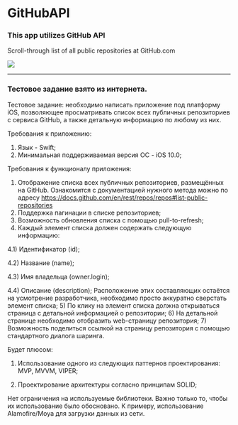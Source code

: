 # GitHubAPI

### This app utilizes GitHub API
Scroll-through list of all public repositories at GitHub.com

![](GitHubAPI/Images/GitHubAPIApp-Example.gif)
_________________________________________________

### Тестовое задание взято из интернета. 

 Тестовое задание: необходимо написать приложение под платформу iOS,
 позволяющее просматривать список всех публичных репозиториев с сервиса GitHub,
 а также детальную информацию по любому из них.

 Требования к приложению:
 1) Язык - Swift;
 2) Минимальная поддерживаемая версия ОС - iOS 10.0;

 Требования к функционалу приложения:
 1) Отображение списка всех публичных репозиториев, размещённых на GitHub.
 Ознакомится с документацией нужного метода можно по адресу
 https://docs.github.com/en/rest/repos/repos#list-public-repositories
 2) Поддержка пагинации в списке репозиториев;
 3) Возможность обновления списка с помощью pull-to-refresh;
 4) Каждый элемент списка должен содержать следующую информацию:

 4.1) Идентификатор (id);

 4.2) Название (name);

 4.3) Имя владельца (owner.login);

 4.4) Описание (description);
 Расположение этих составляющих остаётся на усмотрение разработчика,
 необходимо просто аккуратно сверстать элемент списка;
 5) По клику на элемент списка должна открываться страница с детальной
 информацией о репозитории;
 6) На детальной странице необходимо отобразить web-страницу репозитория;
 7) Возможность поделиться ссылкой на страницу репозитория с помощью
 стандартного диалога шаринга.

 Будет плюсом:

 1) Использование одного из следующих паттернов проектирования: MVP, MVVM,
 VIPER;

 2) Проектирование архитектуры согласно принципам SOLID;

 Нет ограничения на используемые библиотеки. Важно только то, чтобы их
 использование было обосновано. К примеру, использование Alamofire/Moya для
 загрузки данных из сети.
